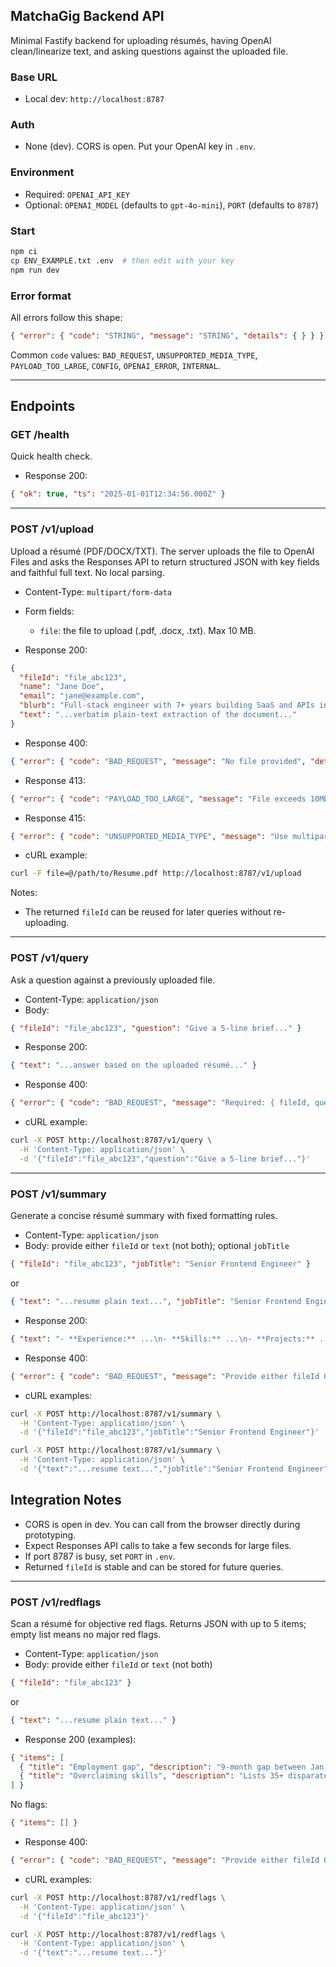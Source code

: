 ## MatchaGig Backend API

Minimal Fastify backend for uploading résumés, having OpenAI clean/linearize text, and asking questions against the uploaded file.

### Base URL
- Local dev: `http://localhost:8787`

### Auth
- None (dev). CORS is open. Put your OpenAI key in `.env`.

### Environment
- Required: `OPENAI_API_KEY`
- Optional: `OPENAI_MODEL` (defaults to `gpt-4o-mini`), `PORT` (defaults to `8787`)

### Start
```bash
npm ci
cp ENV_EXAMPLE.txt .env  # then edit with your key
npm run dev
```

### Error format
All errors follow this shape:
```json
{ "error": { "code": "STRING", "message": "STRING", "details": { } } }
```
Common `code` values: `BAD_REQUEST`, `UNSUPPORTED_MEDIA_TYPE`, `PAYLOAD_TOO_LARGE`, `CONFIG`, `OPENAI_ERROR`, `INTERNAL`.

---

## Endpoints

### GET /health
Quick health check.

- Response 200:
```json
{ "ok": true, "ts": "2025-01-01T12:34:56.000Z" }
```

---

### POST /v1/upload
Upload a résumé (PDF/DOCX/TXT). The server uploads the file to OpenAI Files and asks the Responses API to return structured JSON with key fields and faithful full text. No local parsing.

- Content-Type: `multipart/form-data`
- Form fields:
  - `file`: the file to upload (.pdf, .docx, .txt). Max 10 MB.

- Response 200:
```json
{
  "fileId": "file_abc123",
  "name": "Jane Doe",
  "email": "jane@example.com",
  "blurb": "Full-stack engineer with 7+ years building SaaS and APIs in Node and React.",
  "text": "...verbatim plain-text extraction of the document..."
}
```
- Response 400:
```json
{ "error": { "code": "BAD_REQUEST", "message": "No file provided", "details": {} } }
```
- Response 413:
```json
{ "error": { "code": "PAYLOAD_TOO_LARGE", "message": "File exceeds 10MB", "details": {} } }
```
- Response 415:
```json
{ "error": { "code": "UNSUPPORTED_MEDIA_TYPE", "message": "Use multipart/form-data", "details": {} } }
```

- cURL example:
```bash
curl -F file=@/path/to/Resume.pdf http://localhost:8787/v1/upload
```

Notes:
- The returned `fileId` can be reused for later queries without re-uploading.

---

### POST /v1/query
Ask a question against a previously uploaded file.

- Content-Type: `application/json`
- Body:
```json
{ "fileId": "file_abc123", "question": "Give a 5-line brief..." }
```
- Response 200:
```json
{ "text": "...answer based on the uploaded résumé..." }
```
- Response 400:
```json
{ "error": { "code": "BAD_REQUEST", "message": "Required: { fileId, question }", "details": {} } }
```

- cURL example:
```bash
curl -X POST http://localhost:8787/v1/query \
  -H 'Content-Type: application/json' \
  -d '{"fileId":"file_abc123","question":"Give a 5-line brief..."}'
```

---

### POST /v1/summary
Generate a concise résumé summary with fixed formatting rules.

- Content-Type: `application/json`
- Body: provide either `fileId` or `text` (not both); optional `jobTitle`
```json
{ "fileId": "file_abc123", "jobTitle": "Senior Frontend Engineer" }
```
or
```json
{ "text": "...resume plain text...", "jobTitle": "Senior Frontend Engineer" }
```
- Response 200:
```json
{ "text": "- **Experience:** ...\n- **Skills:** ...\n- **Projects:** ...\n- **Education:** ...\n- **Certifications:** ...\n\n**Concerns & Requirements:** ...\n\n**Fit signal:** react, graphql, leadership" }
```
- Response 400:
```json
{ "error": { "code": "BAD_REQUEST", "message": "Provide either fileId OR text, not both", "details": {} } }
```

- cURL examples:
```bash
curl -X POST http://localhost:8787/v1/summary \
  -H 'Content-Type: application/json' \
  -d '{"fileId":"file_abc123","jobTitle":"Senior Frontend Engineer"}'

curl -X POST http://localhost:8787/v1/summary \
  -H 'Content-Type: application/json' \
  -d '{"text":"...resume text...","jobTitle":"Senior Frontend Engineer"}'
```


## Integration Notes
 - CORS is open in dev. You can call from the browser directly during prototyping.
 - Expect Responses API calls to take a few seconds for large files.
 - If port 8787 is busy, set `PORT` in `.env`.
 - Returned `fileId` is stable and can be stored for future queries.

---

### POST /v1/redflags
Scan a résumé for objective red flags. Returns JSON with up to 5 items; empty list means no major red flags.

- Content-Type: `application/json`
- Body: provide either `fileId` or `text` (not both)
```json
{ "fileId": "file_abc123" }
```
or
```json
{ "text": "...resume plain text..." }
```
- Response 200 (examples):
```json
{ "items": [
  { "title": "Employment gap", "description": "9-month gap between Jan 2020 and Oct 2020." },
  { "title": "Overclaiming skills", "description": "Lists 35+ disparate tools with no matching roles or timelines." }
] }
```
No flags:
```json
{ "items": [] }
```
- Response 400:
```json
{ "error": { "code": "BAD_REQUEST", "message": "Provide either fileId OR text, not both", "details": {} } }
```

- cURL examples:
```bash
curl -X POST http://localhost:8787/v1/redflags \
  -H 'Content-Type: application/json' \
  -d '{"fileId":"file_abc123"}'

curl -X POST http://localhost:8787/v1/redflags \
  -H 'Content-Type: application/json' \
  -d '{"text":"...resume text..."}'
```
